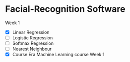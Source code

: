 # Facial-Recognition Software 
Week 1 
- [x] Linear Regression
- [ ] Logistic Regression 
- [ ] Softmax Regression
- [ ] Nearest Neighbour
- [x] Course Era Machine Learning course Week 1 
